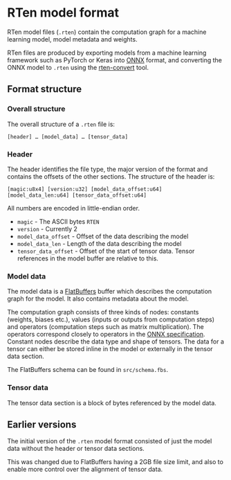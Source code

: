# RTen model format

RTen model files (`.rten`) contain the computation graph for a machine learning
model, model metadata and weights.

RTen files are produced by exporting models from a machine learning framework
such as PyTorch or Keras into [ONNX](https://onnx.ai) format, and converting the
ONNX model to `.rten` using the
[rten-convert](https://pypi.org/project/rten-convert/) tool.

## Format structure

### Overall structure

The overall structure of a `.rten` file is:

```
[header] … [model_data] … [tensor_data]
```

### Header

The header identifies the file type, the major version of the format and
contains the offsets of the other sections. The structure of the header is:

```
[magic:u8x4] [version:u32] [model_data_offset:u64] [model_data_len:u64] [tensor_data_offset:u64]
```

All numbers are encoded in little-endian order.

- `magic` - The ASCII bytes `RTEN`
- `version` - Currently 2
- `model_data_offset` - Offset of the data describing the model
- `model_data_len` - Length of the data describing the model
- `tensor_data_offset` - Offset of the start of tensor data. Tensor references in
  the model buffer are relative to this.

### Model data

The model data is a [FlatBuffers](https://flatbuffers.dev) buffer which
describes the computation graph for the model. It also contains metadata about
the model.

The computation graph consists of three kinds of nodes: constants (weights,
biases etc.), values (inputs or outputs from computation steps) and operators
(computation steps such as matrix multiplication). The operators correspond
closely to operators in the [ONNX
specification](https://onnx.ai/onnx/operators/). Constant nodes describe the
data type and shape of tensors. The data for a tensor can either be stored
inline in the model or externally in the tensor data section.

The FlatBuffers schema can be found in `src/schema.fbs`.

### Tensor data

The tensor data section is a block of bytes referenced by the model data.

## Earlier versions

The initial version of the `.rten` model format consisted of just the model
data without the header or tensor data sections.

This was changed due to FlatBuffers having a 2GB file
size limit, and also to enable more control over the alignment of tensor data.
